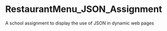 # RestaurantMenu_JSON_Assignment
A school assignment to display the use of JSON in dynamic web pages
